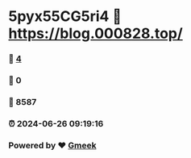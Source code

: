# 5pyx55CG5ri4 :link: https://blog.000828.top/ 
### :page_facing_up: [4](https://blog.000828.top//tag.html) 
### :speech_balloon: 0 
### :hibiscus: 8587 
### :alarm_clock: 2024-06-26 09:19:16 
### Powered by :heart: [Gmeek](https://github.com/Meekdai/Gmeek)

